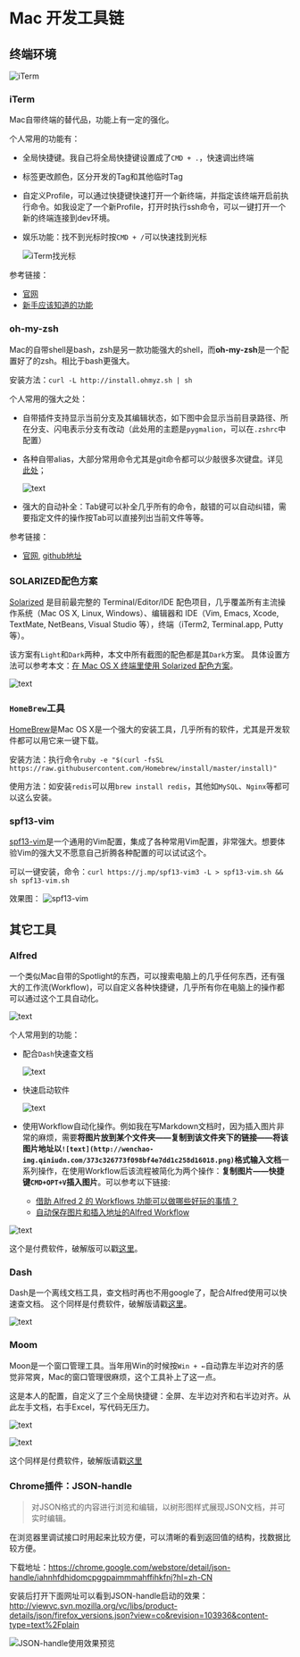 # Mac 开发工具链

## 终端环境

![iTerm](http://wenchao-img.qiniudn.com/b0daa0d854faddf99732b057a77ecb02.png)

### iTerm
Mac自带终端的替代品，功能上有一定的强化。


个人常用的功能有：

- 全局快捷键。我自己将全局快捷键设置成了`CMD + .`，快速调出终端
- 标签更改颜色，区分开发的Tag和其他临时Tag
- 自定义Profile，可以通过快捷键快速打开一个新终端，并指定该终端开启前执行命令。如我设定了一个新Profile，打开时执行ssh命令，可以一键打开一个新的终端连接到dev环境。
- 娱乐功能：找不到光标时按`CMD + /`可以快速找到光标
	
	![iTerm找光标](http://wenchao-img.qiniudn.com/08834b2bffe95e5ea9d5f004466bea54.png)

参考链接：

- [官网](http://iterm2.com/)
- [新手应该知道的功能](http://www.yangzhiping.com/tech/iterm2.html)

### oh-my-zsh

Mac的自带shell是bash，zsh是另一款功能强大的shell，而**oh-my-zsh**是一个配置好了的zsh。相比于bash更强大。

安装方法：`curl -L http://install.ohmyz.sh | sh`

个人常用的强大之处：

- 自带插件支持显示当前分支及其编辑状态，如下图中会显示当前目录路径、所在分支、闪电表示分支有改动（此处用的主题是`pygmalion`，可以在`.zshrc`中配置）
- 各种自带alias，大部分常用命令尤其是git命令都可以少敲很多次键盘。详见[此处](https://github.com/robbyrussell/oh-my-zsh/wiki/Cheatsheet)；

	![text](http://wenchao-img.qiniudn.com/bc2394209ed99a6303df48692b2d01d1.png)

- 强大的自动补全：Tab键可以补全几乎所有的命令，敲错的可以自动纠错，需要指定文件的操作按Tab可以直接列出当前文件等等。


参考链接：

- [官网](http://ohmyz.sh/), [github地址](https://github.com/robbyrussell/oh-my-zsh)


### SOLARIZED配色方案
[Solarized](http://ethanschoonover.com/solarized) 是目前最完整的 Terminal/Editor/IDE 配色项目，几乎覆盖所有主流操作系统（Mac OS X, Linux, Windows）、编辑器和 IDE（Vim, Emacs, Xcode, TextMate, NetBeans, Visual Studio 等），终端（iTerm2, Terminal.app, Putty 等）。

该方案有`Light`和`Dark`两种，本文中所有截图的配色都是其`Dark`方案。
具体设置方法可以参考本文：[在 Mac OS X 终端里使用 Solarized 配色方案](http://www.vpsee.com/2013/09/use-the-solarized-color-theme-on-mac-os-x-terminal/)。

![text](http://wenchao-img.qiniudn.com/177b85c453da42e04bc3a3f59a2db63d.png)

### `HomeBrew`工具
[HomeBrew](http://brew.sh/index_zh-cn.html)是Mac OS X是一个强大的安装工具，几乎所有的软件，尤其是开发软件都可以用它来一键下载。

安装方法：执行命令`ruby -e "$(curl -fsSL https://raw.githubusercontent.com/Homebrew/install/master/install)"`

使用方法：如安装`redis`可以用`brew install redis`，其他如`MySQL`、`Nginx`等都可以这么安装。

### spf13-vim
[spf13-vim](https://github.com/spf13/spf13-vim)是一个通用的Vim配置，集成了各种常用Vim配置，非常强大。想要体验Vim的强大又不愿意自己折腾各种配置的可以试试这个。

可以一键安装，命令：`curl https://j.mp/spf13-vim3 -L > spf13-vim.sh && sh spf13-vim.sh`

效果图：
![spf13-vim](https://camo.githubusercontent.com/129d88b395fceb289f88ea9b67de6928e6c46025/68747470733a2f2f692e696d6775722e636f6d2f6b5a576a312e706e67)

## 其它工具
### Alfred
一个类似Mac自带的Spotlight的东西，可以搜索电脑上的几乎任何东西，还有强大的工作流(Workflow)，可以自定义各种快捷键，几乎所有你在电脑上的操作都可以通过这个工具自动化。

![text](http://wenchao-img.qiniudn.com/1028f70caaeba06d21c41e3d82d2bf78.png)

个人常用到的功能：

- 配合`Dash`快速查文档
	
	![text](http://wenchao-img.qiniudn.com/373c326773f098bf4e7dd1c258d16018.png)

- 快速启动软件

	![text](http://wenchao-img.qiniudn.com/2879d28a54830d09b706e5ae612b23bf.png)
	
- 使用Workflow自动化操作。例如我在写Markdown文档时，因为插入图片非常的麻烦，需要**将图片放到某个文件夹——复制到该文件夹下的链接——将该图片地址以`![text](http://wenchao-img.qiniudn.com/373c326773f098bf4e7dd1c258d16018.png)`格式输入文档**一系列操作，在使用Workflow后该流程被简化为两个操作：**复制图片——快捷键`CMD+OPT+V`插入图片**。可以参考以下链接:
	- [借助 Alfred 2 的 Workflows 功能可以做哪些好玩的事情？](http://www.zhihu.com/question/20656680)
	- [自动保存图片和插入地址的Alfred Workflow](http://www.jianshu.com/p/2dd051b0b87c)

![text](http://wenchao-img.qiniudn.com/04b3081e0c0e141fe1850a0670081213.png)

这个是付费软件，破解版可以戳[这里](http://pan.baidu.com/s/1qW6vcVM)。


### Dash
Dash是一个离线文档工具，查文档时再也不用google了，配合Alfred使用可以快速查文档。
这个同样是付费软件，破解版请戳[这里](http://pan.baidu.com/s/1dDkwNnj)。

![text](http://wenchao-img.qiniudn.com/687bacfaca0e7bc8ed44436f8f49a7f7.png)

### Moom
Moon是一个窗口管理工具。当年用Win的时候按`Win + ←`自动靠左半边对齐的感觉非常爽，Mac的窗口管理很麻烦，这个工具补上了这一点。

这是本人的配置，自定义了三个全局快捷键：全屏、左半边对齐和右半边对齐。从此左手文档，右手Excel，写代码无压力。

![text](http://wenchao-img.qiniudn.com/7f801cfd2774c0564ef4bc53358102a0.png)

![text](http://wenchao-img.qiniudn.com/17d8b6b7400581a419a094b611d18d04.png)

这个同样是付费软件，破解版请戳[这里](http://pan.baidu.com/s/1dD5v77j)

### Chrome插件：JSON-handle

> 对JSON格式的内容进行浏览和编辑，以树形图样式展现JSON文档，并可实时编辑。

在浏览器里调试接口时用起来比较方便，可以清晰的看到返回值的结构，找数据比较方便。

下载地址：<https://chrome.google.com/webstore/detail/json-handle/iahnhfdhidomcpggpaimmmahffihkfnj?hl=zh-CN>

安装后打开下面网址可以看到JSON-handle启动的效果：
<http://viewvc.svn.mozilla.org/vc/libs/product-details/json/firefox_versions.json?view=co&revision=103936&content-type=text%2Fplain>

![JSON-handle使用效果预览](http://wenchao-img.qiniudn.com/e7a398b6e9551062798de42d4952c310.png)


